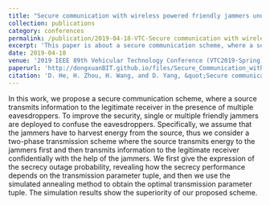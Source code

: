 ```yaml
---
title: "Secure communication with wireless powered friendly jammers under multiple eavesdroppers"
collection: publications
category: conferences
permalink: /publication/2019-04-18-VTC-Secure communication with wireless powered friendly jammers under multiple eavesdroppers-number-2
excerpt: 'This paper is about a secure communication scheme, where a source transmits information to the legitimate receiver in the presence of multiple eavesdroppers.'
date: 2019-04-18
venue: '2019 IEEE 89th Vehicular Technology Conference (VTC2019-Spring)'
paperurl: 'http://dongxuanBIT.github.io/files/Secure_Communication_with_Wireless_Powered_Friendly_Jammers_under_Multiple_Eavesdroppers.pdf'
citation: 'D. He, H. Zhou, H. Wang, and D. Yang, &quot;Secure communication with wireless powered friendly jammers under multiple eavesdroppers,&quot; in <i>Proc. IEEE 89th Veh. Technol. Conf. (VTC-Spring)</i>, Kuala Lumpur, Malaysia, 2019, pp. 1–5.'
---
```


In this work, we propose a secure communication scheme, where a source transmits information to the legitimate receiver in the presence of multiple eavesdroppers. To improve the security, single or multiple friendly jammers are deployed to confuse the eavesdroppers. Specifically, we assume that the jammers have to harvest energy from the source, thus we consider a two-phase transmission scheme where the source transmits energy to the jammers first and then transmits information to the legitimate receiver confidentially with the help of the jammers. We first give the expression of the secrecy outage probability, revealing how the secrecy performance depends on the transmission parameter tuple, and then we use the simulated annealing method to obtain the optimal transmission parameter tuple. The simulation results show the superiority of our proposed scheme.

